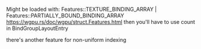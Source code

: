 
Might be loaded with:
Features::TEXTURE_BINDING_ARRAY | Features::PARTIALLY_BOUND_BINDING_ARRAY
https://wgpu.rs/doc/wgpu/struct.Features.html
then you'll have to use count in BindGroupLayoutEntry

there's another feature for non-uniform indexing

